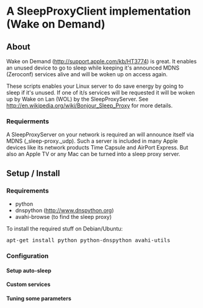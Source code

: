 # A SleepProxyClient implementation (Wake on Demand)

## About

Wake on Demand (http://support.apple.com/kb/HT3774) is great.
It enables an unused device to go to sleep while keeping it's announced MDNS (Zeroconf) services alive and will be woken up on access again.

These scripts enables your Linux server to do save energy by going to sleep if it's unused.
If one of it/s services will be requested it will be woken up by Wake on Lan (WOL) by the SleepProxyServer. See http://en.wikipedia.org/wiki/Bonjour_Sleep_Proxy for more details.


### Requierments
A SleepProxyServer on your network is required an will announce itself via MDNS (_sleep-proxy._udp). 
Such a server is included in many Apple devices like its network products Time Capsule and AirPort Express. But also an Apple TV or any Mac can be turned into a sleep proxy server.

## Setup / Install

### Requirements

 - python
 - dnspython (http://www.dnspython.org)
 - avahi-browse (to find the sleep proxy)
 
 To install the required stuff on Debian/Ubuntu:
 <pre>apt-get install python python-dnspython avahi-utils</pre>

### Configuration

#### Setup auto-sleep

#### Custom services

#### Tuning some parameters


